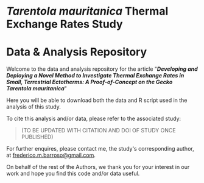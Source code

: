 # _Tarentola mauritanica_ Thermal Exchange Rates Study
# Data & Analysis Repository

Welcome to the data and analysis repository for the article "**_Developing and Deploying a Novel Method to Investigate Thermal Exchange Rates in Small, Terrestrial Ectotherms: A Proof-of-Concept on the Gecko Tarentola mauritanica_**"

Here you will be able to download both the data and R script used in the analysis of this study.

To cite this analysis and/or data, please refer to the associated study: 

> (TO BE UPDATED WITH CITATION AND DOI OF STUDY ONCE PUBLISHED) 

For further enquires, please contact me, the study's corresponding author, at frederico.m.barroso@gmail.com.

On behalf of the rest of the Authors, we thank you for your interest in our work and hope you find this code and/or data useful.
